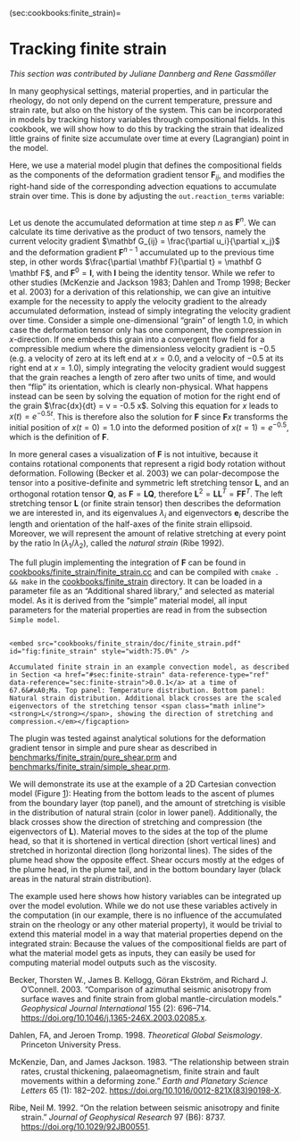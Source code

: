 (sec:cookbooks:finite_strain)=
# Tracking finite strain

*This section was contributed by Juliane Dannberg and Rene Gassm&ouml;ller*

In many geophysical settings, material properties, and in particular the
rheology, do not only depend on the current temperature, pressure and strain
rate, but also on the history of the system. This can be incorporated in
models by tracking history variables through compositional fields. In this
cookbook, we will show how to do this by tracking the strain that idealized
little grains of finite size accumulate over time at every (Lagrangian) point
in the model.

Here, we use a material model plugin that defines the compositional fields as
the components of the deformation gradient tensor $\mathbf F_{ij}$, and
modifies the right-hand side of the corresponding advection equations to
accumulate strain over time. This is done by adjusting the
`out.reaction_terms` variable:

``` c++
```

Let us denote the accumulated deformation at time step $n$ as $\mathbf F^n$.
We can calculate its time derivative as the product of two tensors, namely the
current velocity gradient $\mathbf G_{ij} = \frac{\partial u_i}{\partial x_j}$
and the deformation gradient $\mathbf F^{n-1}$ accumulated up to the previous
time step, in other words
$\frac{\partial \mathbf F}{\partial t} = \mathbf G \mathbf F$, and
$\mathbf F^0 = \mathbf I$, with $\mathbf I$ being the identity tensor. While
we refer to other studies (McKenzie and Jackson 1983; Dahlen and Tromp 1998;
Becker et al. 2003) for a derivation of this relationship, we can give an
intuitive example for the necessity to apply the velocity gradient to the
already accumulated deformation, instead of simply integrating the velocity
gradient over time. Consider a simple one-dimensional &ldquo;grain&rdquo; of
length $1.0$, in which case the deformation tensor only has one component, the
compression in $x$-direction. If one embeds this grain into a convergent flow
field for a compressible medium where the dimensionless velocity gradient is
$-0.5$ (e.g. a velocity of zero at its left end at $x=0.0$, and a velocity of
$-0.5$ at its right end at $x=1.0$), simply integrating the velocity gradient
would suggest that the grain reaches a length of zero after two units of time,
and would then &ldquo;flip&rdquo; its orientation, which is clearly
non-physical. What happens instead can be seen by solving the equation of
motion for the right end of the grain $\frac{dx}{dt} = v = -0.5 x$. Solving
this equation for $x$ leads to $x(t) = e^{-0.5t}$. This is therefore also the
solution for $\mathbf F$ since $\mathbf F x$ transforms the initial position
of $x(t=0)=1.0$ into the deformed position of $x(t=1) = e^{-0.5}$, which is
the definition of $\mathbf F$.

In more general cases a visualization of $\mathbf F$ is not intuitive, because
it contains rotational components that represent a rigid body rotation without
deformation. Following (Becker et al. 2003) we can polar-decompose the tensor
into a positive-definite and symmetric left stretching tensor $\mathbf L$, and
an orthogonal rotation tensor $\mathbf Q$, as
$\mathbf F = \mathbf L \mathbf Q$, therefore
$\mathbf L^2 = \mathbf L \mathbf L^T = \mathbf F \mathbf F^T$. The left
stretching tensor $\mathbf L$ (or finite strain tensor) then describes the
deformation we are interested in, and its eigenvalues $\lambda_i$ and
eigenvectors $\mathbf e_i$ describe the length and orientation of the
half-axes of the finite strain ellipsoid. Moreover, we will represent the
amount of relative stretching at every point by the ratio
$\ln(\lambda_1/\lambda_2)$, called the *natural strain* (Ribe 1992).

The full plugin implementing the integration of $\mathbf F$ can be found in
[cookbooks/finite_strain/finite_strain.cc][] and can be compiled with
`cmake . && make` in the [cookbooks/finite_strain][] directory. It can be
loaded in a parameter file as an &ldquo;Additional shared library,&rdquo; and
selected as material model. As it is derived from the &ldquo;simple&rdquo;
material model, all input parameters for the material properties are read in
from the subsection `Simple model`.

``` prmfile
```

```{figure-md}
<embed src="cookbooks/finite_strain/doc/finite_strain.pdf" id="fig:finite_strain" style="width:75.0%" />

Accumulated finite strain in an example convection model, as described in Section <a href="#sec:finite-strain" data-reference-type="ref" data-reference="sec:finite-strain">0.0.1</a> at a time of 67.6&#xA0;Ma. Top panel: Temperature distribution. Bottom panel: Natural strain distribution. Additional black crosses are the scaled eigenvectors of the stretching tensor <span class="math inline"><strong>L</strong></span>, showing the direction of stretching and compression.</em></figcaption>
```

The plugin was tested against analytical solutions for the deformation
gradient tensor in simple and pure shear as described in
[benchmarks/finite_strain/pure_shear.prm][] and
[benchmarks/finite_strain/simple_shear.prm][].

We will demonstrate its use at the example of a 2D Cartesian convection model
(Figure&nbsp;[1][]): Heating from the bottom leads to the ascent of plumes
from the boundary layer (top panel), and the amount of stretching is visible
in the distribution of natural strain (color in lower panel). Additionally,
the black crosses show the direction of stretching and compression (the
eigenvectors of $\mathbf L$). Material moves to the sides at the top of the
plume head, so that it is shortened in vertical direction (short vertical
lines) and stretched in horizontal direction (long horizontal lines). The
sides of the plume head show the opposite effect. Shear occurs mostly at the
edges of the plume head, in the plume tail, and in the bottom boundary layer
(black areas in the natural strain distribution).

The example used here shows how history variables can be integrated up over
the model evolution. While we do not use these variables actively in the
computation (in our example, there is no influence of the accumulated strain
on the rheology or any other material property), it would be trivial to extend
this material model in a way that material properties depend on the integrated
strain: Because the values of the compositional fields are part of what the
material model gets as inputs, they can easily be used for computing material
model outputs such as the viscosity.

<div id="refs" class="references csl-bib-body hanging-indent">

<div id="ref-Becker2003" class="csl-entry">

Becker, Thorsten W., James B. Kellogg, G&ouml;ran Ekstr&ouml;m, and Richard J.
O&rsquo;Connell. 2003. &ldquo;<span class="nocase">Comparison of azimuthal
seismic anisotropy from surface waves and finite strain from global
mantle-circulation models</span>.&rdquo; *Geophysical Journal International*
155 (2): 696&ndash;714. <https://doi.org/10.1046/j.1365-246X.2003.02085.x>.

</div>

<div id="ref-dahlen1998theoretical" class="csl-entry">

Dahlen, FA, and Jeroen Tromp. 1998. *Theoretical Global Seismology*. Princeton
University Press.

</div>

<div id="ref-McKenzie1983" class="csl-entry">

McKenzie, Dan, and James Jackson. 1983. &ldquo;<span class="nocase">The
relationship between strain rates, crustal thickening, palaeomagnetism, finite
strain and fault movements within a deforming zone</span>.&rdquo; *Earth and
Planetary Science Letters* 65 (1): 182&ndash;202.
<https://doi.org/10.1016/0012-821X(83)90198-X>.

</div>

<div id="ref-Ribe1992" class="csl-entry">

Ribe, Neil M. 1992. &ldquo;<span class="nocase">On the relation between
seismic anisotropy and finite strain</span>.&rdquo; *Journal of Geophysical
Research* 97 (B6): 8737. <https://doi.org/10.1029/92JB00551>.

</div>

</div>

  [cookbooks/finite_strain/finite_strain.cc]: cookbooks/finite_strain/finite_strain.cc
  [cookbooks/finite_strain]: cookbooks/finite_strain
  [benchmarks/finite_strain/pure_shear.prm]: benchmarks/finite_strain/pure_shear.prm
  [benchmarks/finite_strain/simple_shear.prm]: benchmarks/finite_strain/simple_shear.prm
  [1]: #fig:finite_strain
